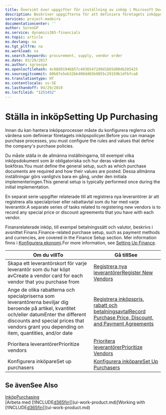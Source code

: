 ```yaml
---
title: Översikt över uppgifter för inställning av inköp | Microsoft Docs
description: Beskriver uppgifterna för att definiera företagets inköppolicyer och registrerar inköpsprocesserna.
services: project-madeira
documentationcenter: ''
author: SorenGP
ms.service: dynamics365-financials
ms.topic: article
ms.devlang: na
ms.tgt_pltfrm: na
ms.workload: na
ms.search.keywords: procurement, supply, vendor order
ms.date: 03/29/2017
ms.author: sgroespe
ms.openlocfilehash: 4c08d91946857c49365472d9d1665d80db285425
ms.sourcegitcommit: 60b87e5eb32bb408dd65b9855c29159b1dfbfca8
ms.translationtype: HT
ms.contentlocale: sv-SE
ms.lasthandoff: 04/29/2019
ms.locfileid: "1251452"
---
```

# <a name="setting-up-purchasing"></a><span data-ttu-id="72e0d-103">Ställa in inköp</span><span class="sxs-lookup"><span data-stu-id="72e0d-103">Setting Up Purchasing</span></span>
<span data-ttu-id="72e0d-104">Innan du kan hantera inköpsprocesser måste du konfigurera reglerna och värdena som definierar företagets inköpspolicyer.</span><span class="sxs-lookup"><span data-stu-id="72e0d-104">Before you can manage purchase processes, you must configure the rules and values that define the company's purchase policies.</span></span>

<span data-ttu-id="72e0d-105">Du måste ställa in de allmänna inställningarna, till exempel vilka inköpsdokument som är obligatoriska och hur deras värden ska bokföras.</span><span class="sxs-lookup"><span data-stu-id="72e0d-105">You must define the general setup, such as which purchase documents are required and how their values are posted.</span></span> <span data-ttu-id="72e0d-106">Dessa allmänna inställningar görs vanligtvis bara en gång, under den initiala implementeringen.</span><span class="sxs-lookup"><span data-stu-id="72e0d-106">This general setup is typically performed once during the initial implementation.</span></span>

<span data-ttu-id="72e0d-107">En separat serie uppgifter relaterade till att registrera nya leverantörer är att registrera alla specialpriser eller rabattavtal som du har med varje leverantör.</span><span class="sxs-lookup"><span data-stu-id="72e0d-107">A separate series of tasks related to registering new vendors is to record any special price or discount agreements that you have with each vendor.</span></span>

<span data-ttu-id="72e0d-108">Finansrelaterade inköp, till exempel betalningssätt och valutor, beskrivs i avsnittet Finans.</span><span class="sxs-lookup"><span data-stu-id="72e0d-108">Finance-related purchase setup, such as payment methods and currencies, are covered in the Finance Setup section.</span></span> <span data-ttu-id="72e0d-109">Mer information finns i [Konfigurera ekonomi](finance-setup-finance.md).</span><span class="sxs-lookup"><span data-stu-id="72e0d-109">For more information, see [Setting Up Finance](finance-setup-finance.md).</span></span>

| <span data-ttu-id="72e0d-110">Om du vill</span><span class="sxs-lookup"><span data-stu-id="72e0d-110">To</span></span> | <span data-ttu-id="72e0d-111">Gå till</span><span class="sxs-lookup"><span data-stu-id="72e0d-111">See</span></span> |
| --- | --- |
| <span data-ttu-id="72e0d-112">Skapa ett leverantörskort för varje leverantör som du har köpt av</span><span class="sxs-lookup"><span data-stu-id="72e0d-112">Create a vendor card for each vendor that you purchase from</span></span>|[<span data-ttu-id="72e0d-113">Registrera nya leverantörer</span><span class="sxs-lookup"><span data-stu-id="72e0d-113">Register New Vendors</span></span>](purchasing-how-register-new-vendors.md) |
| <span data-ttu-id="72e0d-114">Ange de olika rabatterna och specialpriserna som leverantörerna beviljar dig beroende på artikel, kvantitet och/eller datum</span><span class="sxs-lookup"><span data-stu-id="72e0d-114">Enter the different discounts and special prices that vendors grant you depending on item, quantities, and/or date</span></span> |[<span data-ttu-id="72e0d-115">Registrera inköpspris, rabatt och betalningsavtal</span><span class="sxs-lookup"><span data-stu-id="72e0d-115">Record Purchase Price, Discount, and Payment Agreements</span></span>](purchasing-how-record-purchase-price-discount-payment-agreements.md) |
| <span data-ttu-id="72e0d-116">Prioritera leverantörer</span><span class="sxs-lookup"><span data-stu-id="72e0d-116">Prioritize vendors</span></span> |[<span data-ttu-id="72e0d-117">Prioritera leverantörer</span><span class="sxs-lookup"><span data-stu-id="72e0d-117">Prioritize Vendors</span></span>](purchasing-how-prioritize-vendors.md) |
| <span data-ttu-id="72e0d-118">Konfigurera inköpare</span><span class="sxs-lookup"><span data-stu-id="72e0d-118">Set up purchasers</span></span> |[<span data-ttu-id="72e0d-119">Konfigurera inköpare</span><span class="sxs-lookup"><span data-stu-id="72e0d-119">Set Up Purchasers</span></span>](purchasing-how-setup-purchasers.md) |

## <a name="see-also"></a><span data-ttu-id="72e0d-120">Se även</span><span class="sxs-lookup"><span data-stu-id="72e0d-120">See Also</span></span>
[<span data-ttu-id="72e0d-121">Inköp</span><span class="sxs-lookup"><span data-stu-id="72e0d-121">Purchasing</span></span>](purchasing-manage-purchasing.md)  
<span data-ttu-id="72e0d-122">[Arbeta med [!INCLUDE[d365fin](includes/d365fin_md.md)]](ui-work-product.md)</span><span class="sxs-lookup"><span data-stu-id="72e0d-122">[Working with [!INCLUDE[d365fin](includes/d365fin_md.md)]](ui-work-product.md)</span></span>

